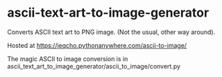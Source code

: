 # ascii-text-art-to-image-generator

Converts ASCII text art to PNG image. (Not the usual, other way around).

Hosted at https://jeqcho.pythonanywhere.com/ascii-to-image/

The magic ASCII to image conversion is in ascii_text_art_to_image_generator/ascii_to_image/convert.py

